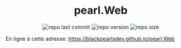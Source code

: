<h1 style='text-align:center;'>pearl.Web</h1>

<div align='center'>

![repo last commit](https://img.shields.io/github/last-commit/BlackPearlsDev/PearlWeb_template?style=for-the-badge)
![repo version](https://img.shields.io/github/package-json/v/BlackPearlsDev/PearlWeb_template?style=for-the-badge)
![repo size](https://img.shields.io/github/repo-size/BlackPearlsDev/PearlWeb_template?style=for-the-badge)

</div>

En ligne à cette adresse: https://blackpearlsdev.github.io/pearl.Web